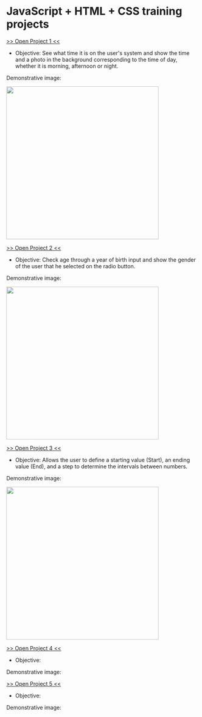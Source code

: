 # JavaScript + HTML + CSS training projects

<a href="https://luangf.github.io/Javascript-HTML-CSS/projeto1/" target="_blank">>> Open Project 1 <<</a>

* Objective: See what time it is on the user's system and show the time and a photo in the background corresponding to the time of day, whether it is morning, afternoon or night.

Demonstrative image:

<img src="https://github.com/user-attachments/assets/e8d0464b-6079-4553-83b0-9c563fd13e7d" width="400px">

<a href="https://luangf.github.io/Javascript-HTML-CSS/projeto2/" target="_blank">>> Open Project 2 <<</a>

* Objective: Check age through a year of birth input and show the gender of the user that he selected on the radio button.

Demonstrative image:

<img src="https://github.com/user-attachments/assets/d7d0234d-7b08-4e53-b732-1f6d8c4e4f63" width="400px">

<a href="https://luangf.github.io/Javascript-HTML-CSS/projeto3/" target="_blank">>> Open Project 3 <<</a>

* Objective: Allows the user to define a starting value (Start), an ending value (End), and a step to determine the intervals between numbers.

Demonstrative image:

<img src="https://github.com/user-attachments/assets/2db31fd9-bb5b-489b-8367-3776c7fe2bef" width="400px">

<a href="https://luangf.github.io/Javascript-HTML-CSS/projeto4/" target="_blank">>> Open Project 4 <<</a>

* Objective: 

Demonstrative image:

<a href="https://luangf.github.io/Javascript-HTML-CSS/projeto5/" target="_blank">>> Open Project 5 <<</a>

* Objective: 

Demonstrative image:

